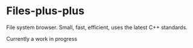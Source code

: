 # Files-plus-plus
File system browser.  Small, fast, efficient, uses the latest C++ standards.

Currently a work in progress
